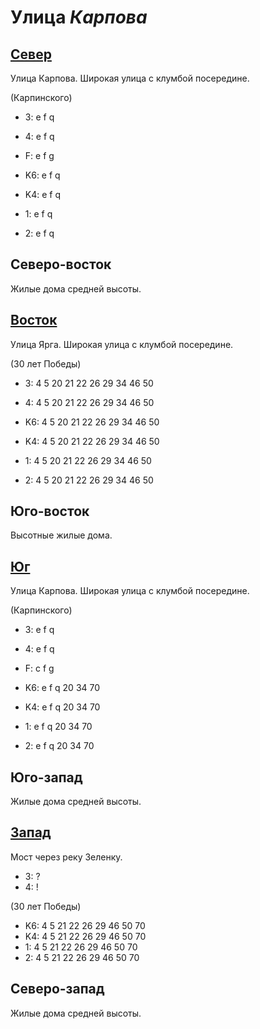 # Улица *Карпова*

## [Север](./540045.md)

Улица Карпова.
Широкая улица с клумбой посередине.

(Карпинского)

* 3:    e   f   q
* 4:    e   f   q
* F:    e   f   g

* K6:   e   f   q
* K4:   e   f   q
* 1:    e   f   q
* 2:    e   f   q

## Северо-восток

Жилые дома средней высоты.

## [Восток](./10550050.md)

Улица Ярга.
Широкая улица с клумбой посередине.

(30 лет Победы)

* 3:    4   5   20  21  22  26  29  34  46  50
* 4:    4   5   20  21  22  26  29  34  46  50

* K6:   4   5   20  21  22  26  29  34  46  50
* K4:   4   5   20  21  22  26  29  34  46  50
* 1:    4   5   20  21  22  26  29  34  46  50
* 2:    4   5   20  21  22  26  29  34  46  50

## Юго-восток

Высотные жилые дома.

## [Юг](./540060.md)

Улица Карпова.
Широкая улица с клумбой посередине.

(Карпинского)

* 3:    e   f   q
* 4:    e   f   q
* F:    c   f   g

* K6:   e   f   q
        20  34  70
* K4:   e   f   q
        20  34  70
* 1:    e   f   q
        20  34  70
* 2:    e   f   q
        20  34  70

## Юго-запад

Жилые дома средней высоты.

## [Запад](./530050.md)

Мост через реку Зеленку.

* 3:    ?
* 4:    !

(30 лет Победы)

* K6:   4   5   21  22  26  29  46  50  70
* K4:   4   5   21  22  26  29  46  50  70
* 1:    4   5   21  22  26  29  46  50  70
* 2:    4   5   21  22  26  29  46  50  70

## Северо-запад

Жилые дома средней высоты.
